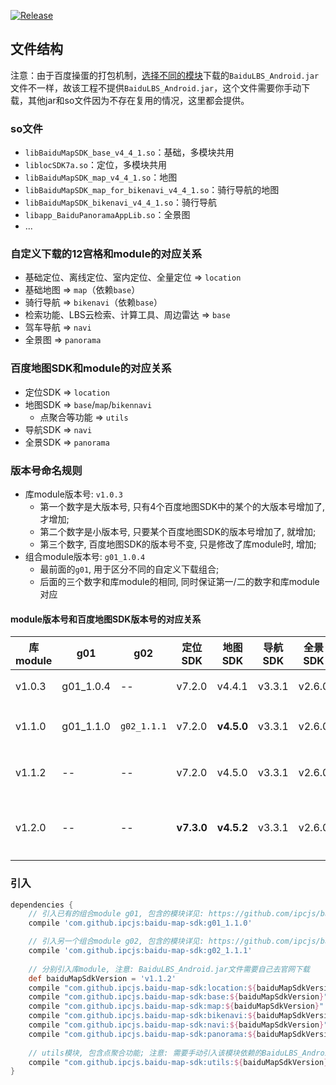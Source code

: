 [![Release](https://jitpack.io/v/ipcjs/baidu-map-sdk.svg)](https://jitpack.io/#ipcjs/baidu-map-sdk)

## 文件结构

注意：由于百度操蛋的打包机制，[选择不同的模块](http://lbsyun.baidu.com/sdk/download?selected=mapsdk_basicmap,mapsdk_searchfunction,mapsdk_lbscloudsearch,mapsdk_calculationtool,mapsdk_radar)下载的`BaiduLBS_Android.jar`文件不一样，故该工程不提供`BaiduLBS_Android.jar`，这个文件需要你手动下载，其他jar和so文件因为不存在复用的情况，这里都会提供。


### so文件

- `libBaiduMapSDK_base_v4_4_1.so`：基础，多模块共用
- `liblocSDK7a.so`：定位，多模块共用
- `libBaiduMapSDK_map_v4_4_1.so`：地图
- `libBaiduMapSDK_map_for_bikenavi_v4_4_1.so`：骑行导航的地图
- `libBaiduMapSDK_bikenavi_v4_4_1.so`：骑行导航
- `libapp_BaiduPanoramaAppLib.so`：全景图
- ...

### 自定义下载的12宫格和module的对应关系

- 基础定位、离线定位、室内定位、全量定位 => `location`
- 基础地图 => `map`（依赖`base`）
- 骑行导航 => `bikenavi`（依赖`base`）
- 检索功能、LBS云检索、计算工具、周边雷达 => `base`
- 驾车导航 => `navi`
- 全景图 => `panorama`

### 百度地图SDK和module的对应关系

- 定位SDK => `location`
- 地图SDK => `base`/`map`/`bikennavi`
    - 点聚合等功能 => `utils`
- 导航SDK => `navi`
- 全景SDK => `panorama`

### 版本号命名规则

- 库module版本号: `v1.0.3`
    - 第一个数字是大版本号, 只有4个百度地图SDK中的某个的大版本号增加了, 才增加; 
    - 第二个数字是小版本号, 只要某个百度地图SDK的版本号增加了, 就增加;
    - 第三个数字, 百度地图SDK的版本号不变, 只是修改了库module时, 增加;
- 组合module版本号: `g01_1.0.4`
    - 最前面的`g01`, 用于区分不同的自定义下载组合; 
    - 后面的三个数字和库module的相同, 同时保证第一/二的数字和库module对应

#### module版本号和百度地图SDK版本号的对应关系

| 库module |    g01    |     g02     | 定位SDK |  地图SDK   | 导航SDK | 全景SDK |      说明     |
|----------|-----------|-------------|---------|------------|---------|---------|---------------|
| v1.0.3   | g01_1.0.4 | --          | v7.2.0  | v4.4.1     | v3.3.1  | v2.6.0  | 建立项目      |
| v1.1.0   | g01_1.1.0 | `g02_1.1.1` | v7.2.0  | **v4.5.0** | v3.3.1  | v2.6.0  | 升级地图SDK   |
| v1.1.2   | --        | --          | v7.2.0  | v4.5.0     | v3.3.1  | v2.6.0  | 增加utils模块 |
| v1.2.0   | --        | --          | **v7.3.0**  | **v4.5.2**     | v3.3.1  | v2.6.0  | 升级地图和定位 |


### 引入

```groovy
dependencies {
    // 引入已有的组合module g01, 包含的模块详见: https://github.com/ipcjs/baidu-map-sdk/tree/g01
    compile 'com.github.ipcjs:baidu-map-sdk:g01_1.1.0'

    // 引入另一个组合module g02, 包含的模块详见: https://github.com/ipcjs/baidu-map-sdk/tree/g02
    compile 'com.github.ipcjs:baidu-map-sdk:g02_1.1.1'
    
    // 分别引入库module, 注意: BaiduLBS_Android.jar文件需要自己去官网下载
    def baiduMapSdkVersion = 'v1.1.2'
    compile "com.github.ipcjs.baidu-map-sdk:location:${baiduMapSdkVersion}"
    compile "com.github.ipcjs.baidu-map-sdk:base:${baiduMapSdkVersion}"
    compile "com.github.ipcjs.baidu-map-sdk:map:${baiduMapSdkVersion}"
    compile "com.github.ipcjs.baidu-map-sdk:bikenavi:${baiduMapSdkVersion}"
    compile "com.github.ipcjs.baidu-map-sdk:navi:${baiduMapSdkVersion}"
    compile "com.github.ipcjs.baidu-map-sdk:panorama:${baiduMapSdkVersion}"
    
    // utils模块, 包含点聚合功能; 注意: 需要手动引入该模块依赖的BaiduLBS_Android.jar和support-v4包
    compile "com.github.ipcjs.baidu-map-sdk:utils:${baiduMapSdkVersion}"
}
```
